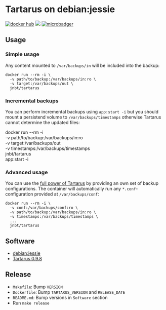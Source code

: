 # Tartarus on debian:jessie

[![docker hub](https://img.shields.io/badge/docker-image-blue.svg?style=flat)](https://registry.hub.docker.com/u/jnbt/tartarus/)
[![](https://images.microbadger.com/badges/version/jnbt/tartarus.svg)](https://registry.hub.docker.com/u/jnbt/tartarus/)
[![microbadger](https://images.microbadger.com/badges/image/jnbt/tartarus.svg)](https://microbadger.com/images/jnbt/tartarus)

## Usage

### Simple usage

Any content mounted to `/var/backups/in` will be included into the backup:

    docker run --rm -i \
      -v path/to/backup:/var/backups/in:ro \
      -v target:/var/backups/out \
      jnbt/tartarus

### Incremental backups

You can perform incremental backups using `app:start -i` but you should mount a persistend volume to
`/var/backups/timestamps` otherwise Tartarus cannot determine the updated files:

docker run --rm -i \
  -v path/to/backup:/var/backups/in:ro \
  -v target:/var/backups/out \
  -v timestamps:/var/backups/timestamps \
  jnbt/tartarus \
  app:start -i

### Advanced usage

You can use the [full power of Tartarus](http://wertarbyte.de/tartarus/doc/tartarus.txt) by providing
an own set of backup configurations. The container will automatically run any `*.conf`-configuration
provided at `/var/backups/conf`:

    docker run --rm -i \
      -v conf:/var/backups/conf:ro \
      -v path/to/backup:/var/backups/in:ro \
      -v timestamps:/var/backups/timestamps \
      ...
      jnbt/tartarus

## Software

* [debian:jessie](https://hub.docker.com/_/debian)
* [Tartarus 0.9.8](https://github.com/wertarbyte/tartarus)

## Release

* `Makefile`: Bump `VERSION`
* `Dockerfile`: Bump `TARTARUS_VERSION` and `RELEASE_DATE`
* `README.md`: Bump versions in `Software` section
* Run `make release`
